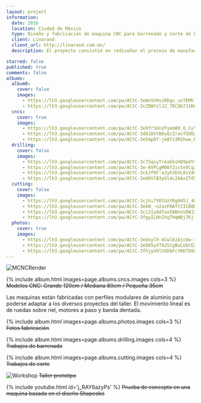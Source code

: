 ```yaml
---
layout: project
information:
  date: 2016
  location: Ciudad de México
  type: Diseño y fabricación de maquina CNC para barrenado y corte de bandas plásticas
  client: Linarand
  client_url: http://linarand.com.mx/
  description: El proyecto consistió en rediseñar el proceso de manufactura del departamento de proyectos especiales para la fabricación de bandas especializadas a través del diseño de maquinaria CNC para el corte y barrenado de bandas transportadoras.

starred: false
published: true
comments: false
albums:
  album0:
    cover: false
    images:
      - https://lh3.googleusercontent.com/pw/ACtC-3eWvSVHszRDgs_uxTEMhlBItR0uAg0QzNeMAMdfafVg6vUhyCnXjxFa9s943-OZjI5RijbA5_qDlhnBsu_k6MDOFgfZ2UHE7tuXv_HfS1WfD0YPJp6Nt3BJcp6URb8bcM78rlAJGmgP-cvydziKZ4Ql9g=w1920-h736-no?authuser=1
      - https://lh3.googleusercontent.com/pw/ACtC-3cZDWYzlJZ_7ECQb7J1K65gh9yYWyMAu4Ew2okLU9l9-caHs1XQozxnHsDxhHSpMXOG9DL-qqruGWNRFgv8ibjLfxc4ZjkuTgECerB5aYFk_jOTthQbosF0VvJ9uE3xweoCGFBIPiBYQKJlG1q1ymUwcQ=w1572-h884-no?authuser=1
  cncs:
    cover: true
    images:
      - https://lh3.googleusercontent.com/pw/ACtC-3e9frSUn2Fyem88_O_CuYkH9W4LLRCc-bxvsE8Rafes5LcMQPMl25Ji0a9bw_UtG4U7G_Z_FU0Ntam5SFsufvkJNkNY4F-kv8odsWy-FTX_ObYWa4eRIzdhXpAZbx3a8B3wk4m8WFHzUuprdtCM5PdRLQ=w1920-h736-no?authuser=1
      - https://lh3.googleusercontent.com/pw/ACtC-3dAiDVtB0yQcZravfUdEwY4C8ll3NnuMdEBTwGnREl7zhwm_BWK4VWMtBMajDTCOYVbkQWJxWQv3leRRlEgNIf0zgvk9ImW3pWGU87jLVRBr3XD90dc-skBb-yH0nQmXPbv5DSxfAJ2bQsxON5MaUKhpw=w1903-h893-no?authuser=1
      - https://lh3.googleusercontent.com/pw/ACtC-3e5mpDf-jmATz3RShww_b5RK7yHlWbcRSqR-hiRMaMio8TMn41zBDZkvzvUfzlavAslSqukfRe-6hN9-9Ch6B35PRinhGntzMFDt8EpHMbMBqXhkyLMUVgRabRSPpQDt5u6vpIoIFjYQ-8hEIWBDhJVrg=w1687-h893-no?authuser=1
  drilling:
    cover: false
    images:
      - https://lh3.googleusercontent.com/pw/ACtC-3c75qsyTreaEksH89pdtv4-w6L0OL-eF5C1UvXGBKFjt0vNG4zxk5ku_hjDTLw7sdy-VEE4FXxUNUUoLU5rDR6pVe2tv2ivsl0xbJDu5lnR9AhycYL5HW-T_ZvL8V3QwXpfUQbQm_0tAxtZmsbPIaRFkA=w708-h371-no?authuser=1
      - https://lh3.googleusercontent.com/pw/ACtC-3e-KVPLgM00f2isteVCqz1WJC3rkyOoSR8dZp2Fa5yp1mtpTB7SDWDD5TR77w7u2P3X5hhY_BeyYj3egyDu266_MP5MjWeNWUK0PFIXeJ7Trznc2aBKDsPby_CKz2uw32jW2aQhQUd8nmu44zH9PKGs3g=w1173-h678-no?authuser=1
      - https://lh3.googleusercontent.com/pw/ACtC-3ckJfNf-aJyh3bVL0iV4dLd98pOI5oRf0PO1K9fWJTs49oEWCqUKrJmhsJNlS9rd5-gfKgVVxAwixYG4cSzqLzZ41KdN7tSPiGAW-sJ416nJhQgjeXLiHSmSGguwrNVG_CCwOgjbSM-1xrjVm2J-zKJTA=w1421-h854-no?authuser=1
      - https://lh3.googleusercontent.com/pw/ACtC-3eUKVlB3yGl4c26AxZfd5bXj9LQZ_86NGpzKfyC81oOfiTqFXtspt5Fz13A0AlRde4j4ByJ95uqowBxGforfoxGyVgbqJzh07JozezzD4JrJt0hhL6AE-Zfstz6IU1tkm7F9jfwTIFnzzPvUUBjN93GgQ=w1230-h813-no?authuser=1
  cutting:
    cover: false
    images:
      - https://lh3.googleusercontent.com/pw/ACtC-3cjhi7VOlUzYRg045J_4Gn3p3VDrL3z0HG07-2hVM0-cF1wIsLKwDnqKk-Vw3R7Rx2qrXEuSDuKllkPw_rLggelngsN5v4FZbr07QBynAZw2657pRP4ygNp4WIh_7kGxKNZVpSkkwMb-GpZpu17UIxYrg=w1528-h824-no?authuser=1
      - https://lh3.googleusercontent.com/pw/ACtC-3ekN_-n2azFRATYIICBQDa0p__er7fAxV-tfvj7_l0kPOrH6Rci-eUQsWTrp1RvBi6CpDSrfQkJybMv6BkH289q4uspaa5McCkgN9mk9wYOBjOf7dUq89tGOJ5RCaaHigujN4ltw0muNBlWRjeba2PIsg=w1588-h893-no?authuser=1
      - https://lh3.googleusercontent.com/pw/ACtC-3ci21y8dfax58BnnVDWJZXOM_Q0-IcVnaDXWaIxrhjHL19TGGYzol_fegHpb58kgI5q-dWnOQbLgYExaOIGan1LWtcywhqoSiV8vcQYye2vXebrHI86glIylw6ZSSUT7tIsA5bdxjCR91SXgaCQ7xvpAA=w1588-h893-no?authuser=1
      - https://lh3.googleusercontent.com/pw/ACtC-3fgyILHnIhqTHqWQj7KjfcHYD2YSYp4S5hXud_FrRxTxTsCoPWD8TWQalsfhlpdQ0fVJfvqvHvaGbH3PG0EpN6uPIIST2Sxhz_TjLEBMWIxy5Z2a3ypy3Rm3vM7bj5J6pJEPWexU4SWO737URMnilsoKg=w1588-h893-no?authuser=1
  photos:
    cover: true
    images:
      - https://lh3.googleusercontent.com/pw/ACtC-3eOoylh-4CwlEzAjcUw-iuP47kurBZ34hDJyzr--AEIWr5vzjJUvz-JY0EPgLk-EQoBjE15mQfZLB71Hz4o5DUhBJoZyAdagPJ6pUndr0lHtDo0CRVqRq7YawUz29986KHlbBprxXrBbULF1WUDMtdKFA=w1158-h893-no?authuser=1
      - https://lh3.googleusercontent.com/pw/ACtC-3eO65yV7A2StgBuLUUcEXBs2TLsPn3bh8CI0zEiX6ib6L4cbolRMc7OuRCYZVWU56jlr1axqmV11htEoF84XYEjwveik23vubxM1XU1BrOj6pf4WFVIRQFt46f3_W2m9ffMDzRtC0LVOVRxj-DH3jXK9Q=w1191-h893-no?authuser=1
      - https://lh3.googleusercontent.com/pw/ACtC-3fhjyU9lhGDbFcYKKTOdAxOhZa5l6zqJv_2JKekWb79kUMz0ynbuwbRgACXps5FT-YWOVfi7a6-zv_IGgsctg4gZ96QCz6lm1khIYheD2g0wYiqh_ciyaAoZ_qGO_f_ymEyn1T6eqU5aN4PbPCLwVhhlA=w1191-h893-no?authuser=1
---
```


![MCNCRender]({{page.albums.album0.images[0]}})

{% include album.html images=page.albums.cncs.images cols=3 %}
~~Modelos CNC: Grande 120cm / Mediana 80cm / Pequeña 35cm~~

Las maquinas están fabricadas con perfiles modulares de aluminio para poderse adaptar a los diversos proyectos del taller. El movimiento lineal es de ruedas sobre riel, motores a paso y banda dentada.

{% include album.html images=page.albums.photos.images cols=3 %}
~~Fotos fabricación~~

{% include album.html images=page.albums.drilling.images cols=4 %}
~~Trabajos de barrenado~~

{% include album.html images=page.albums.cutting.images cols=4 %}
~~Trabajos de corte~~

![Workshop]({{page.albums.album0.images[1]}})
~~Taller prototipo~~

{% include youtube.html id='j_RAY6azyPs' %}
~~Prueba de concepto en una maquina basada en el diseño Shapeoko~~
